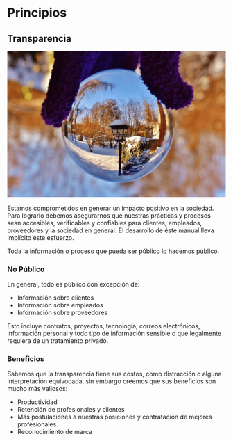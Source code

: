 # Principios

## Transparencia

![Transparencia](../_assets/images/transparency.png)

Estamos comprometidos en generar un impacto positivo en la sociedad. Para lograrlo debemos asegurarnos que nuestras prácticas y procesos sean accesibles, verificables y confiables para clientes, empleados, proveedores y la sociedad en general. El desarrollo de éste manual lleva implícito éste esfuerzo.

Toda la información o proceso que pueda ser público lo hacemos público. 

### No Público

En general, todo es público con excepción de:

- Información sobre clientes
- Información sobre empleados
- Información sobre proveedores

Esto incluye contratos, proyectos, tecnología, correos electrónicos, información personal y todo tipo de información sensible o que legalmente requiera de un tratamiento privado.

### Beneficios

Sabemos que la transparencia tiene sus costos, como distracción o alguna interpretación equivocada, sin embargo creemos que sus beneficios son mucho más valiosos:

- Productividad
- Retención de profesionales y clientes
- Más postulaciones a nuestras posiciones y contratación de mejores profesionales.
- Reconocimiento de marca





